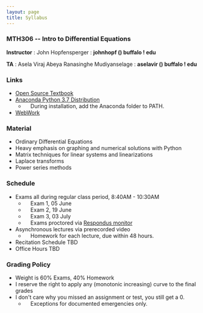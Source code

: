 ```yaml
---
layout: page
title: Syllabus
---
```


### MTH306 -- Intro to Differential Equations

**Instructor** : John Hopfensperger : **johnhopf () buffalo ! edu**

**TA** : Asela Viraj Abeya Ranasinghe Mudiyanselage : **aselavir () buffalo ! edu**

### Links

- [Open Source Textbook](http://www.buffalo.edu/content/cas/math/ug/ug-courses/syllabi/_jcr_content/par/download_457389674/file.res/diffyqs_UB.pdf)
- [Anaconda Python 3.7 Distribution](https://www.anaconda.com/products/individual)
	- &nbsp; &nbsp; During installation, add the Anaconda folder to PATH.
- [WebWork](http://ww2.math.buffalo.edu/webwork2/2020_5_MTH306_Hopfensperger/)


### Material

- Ordinary Differential Equations
- Heavy emphasis on graphing and numerical solutions with Python
- Matrix techniques for linear systems and linearizations
- Laplace transforms
- Power series methods

### Schedule
- Exams all during regular class period, 8:40AM - 10:30AM
	- &nbsp; &nbsp; Exam 1, 05 June
	- &nbsp; &nbsp; Exam 2, 19 June
	- &nbsp; &nbsp; Exam 3, 03 July
	- &nbsp; &nbsp; Exams proctored via [Respondus monitor](http://www.buffalo.edu/ubit/service-guides/teaching-technology/learning-resources-for-students/ublearns/respondus.html)
- Asynchronous lectures via prerecorded video
	- &nbsp; &nbsp; Homework for each lecture, due within 48 hours.
- Recitation Schedule TBD
- Office Hours TBD

### Grading Policy
- Weight is 60% Exams, 40% Homework
- I reserve the right to apply any (monotonic increasing) curve to the final grades
- I don't care why you missed an assignment or test, you still get a 0.
	- &nbsp; &nbsp; Exceptions for documented emergencies only.